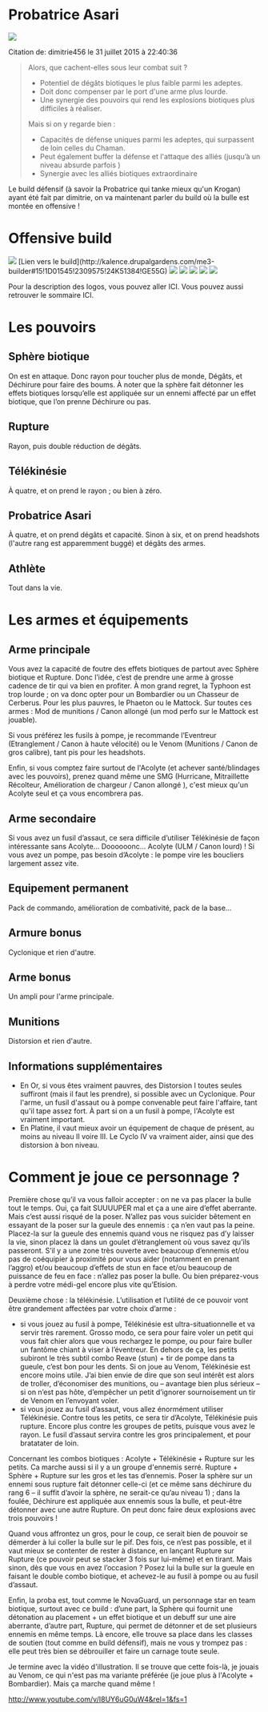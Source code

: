 

Probatrice Asari
================

<img src="http://img15.hostingpics.net/pics/770027dailysketch1118asariadeptbythekarld6uqg4t.jpg" />

Citation de: dimitrie456 le 31 juillet 2015 à 22:40:36
> Alors, que cachent-elles sous leur combat suit ?
>
> * Potentiel de dégâts biotiques le plus faible parmi les adeptes.
> * Doit donc compenser par le port d'une arme plus lourde.
> * Une synergie des pouvoirs qui rend les explosions biotiques plus difficiles à réaliser.
>
> Mais si on y regarde bien :
>
> * Capacités de défense uniques parmi les adeptes, qui surpassent de loin celles du Chaman.
> * Peut également buffer la défense et l'attaque des alliés (jusqu’à un niveau absurde parfois )
> * Synergie avec les alliés biotiques extraordinaire
>

Le build défensif (à savoir la Probatrice qui tanke mieux qu'un Krogan) ayant été fait par dimitrie, on va maintenant parler du build où la bulle est montée en offensive !

Offensive build
=============

<img src="http://i.imgur.com/83AYRJw.png" />
[Lien vers le build](http://kalence.drupalgardens.com/me3-builder#15!1D01545!2309575!24K51384!GE55G)


<img src="https://raw.githubusercontent.com/tst2005/me3/img/static/img/logo1-or-et-platine.png" />
<img src="https://raw.githubusercontent.com/tst2005/me3/img/static/img/logo2-3etoiles.png" />
<img src="https://raw.githubusercontent.com/tst2005/me3/img/static/img/logo3-orange.png" />
<img src="https://raw.githubusercontent.com/tst2005/me3/img/static/img/logo4-3etoiles.png" />
<img src="https://raw.githubusercontent.com/tst2005/me3/img/static/img/logo5-2etoiles.png" />

Pour la description des logos, vous pouvez aller ICI. Vous pouvez aussi retrouver le sommaire ICI. 

Les pouvoirs
============

## Sphère biotique

On est en attaque. Donc rayon pour toucher plus de monde, Dégâts, et Déchirure pour faire des boums.
À noter que la sphère fait détonner les effets biotiques lorsqu’elle est appliquée sur un ennemi affecté par un effet biotique, que l’on prenne Déchirure ou pas.

## Rupture

Rayon, puis double réduction de dégâts.

## Télékinésie

À quatre, et on prend le rayon ; ou bien à zéro.

## Probatrice Asari

À quatre, et on prend dégâts et capacité. Sinon à six, et on prend headshots (l'autre rang est apparemment buggé) et dégâts des armes.

## Athlète

Tout dans la vie.


Les armes et équipements
========================

## Arme principale

Vous avez la capacité de foutre des effets biotiques de partout avec Sphère biotique et Rupture. Donc l’idée, c’est de prendre une arme à grosse cadence de tir qui va bien en profiter.
À mon grand regret, la Typhoon est trop lourde ; on va donc opter pour un Bombardier ou un Chasseur de Cerberus. Pour les plus pauvres, le Phaeton ou le Mattock.
Sur toutes ces armes : Mod de munitions / Canon allongé (un mod perfo sur le Mattock est jouable).

Si vous préférez les fusils à pompe, je recommande l’Eventreur (Etranglement / Canon à haute vélocité) ou le Venom (Munitions / Canon de gros calibre), tant pis pour les headshots.

Enfin, si vous comptez faire surtout de l'Acolyte (et achever santé/blindages avec les pouvoirs), prenez quand même une SMG (Hurricane, Mitraillette Récolteur, Amélioration de chargeur / Canon allongé ), c'est mieux qu'un Acolyte seul et ça vous encombrera pas.


## Arme secondaire

Si vous avez un fusil d’assaut, ce sera difficile d’utiliser Télékinésie de façon intéressante sans Acolyte… Doooooonc… Acolyte (ULM / Canon lourd) !
Si vous avez un pompe, pas besoin d’Acolyte : le pompe vire les boucliers largement assez vite.

## Equipement permanent

Pack de commando, amélioration de combativité, pack de la base…

## Armure bonus

Cyclonique et rien d'autre.

## Arme bonus

Un ampli pour l'arme principale.

## Munitions

Distorsion et rien d'autre.

## Informations supplémentaires

 * En Or, si vous êtes vraiment pauvres, des Distorsion I toutes seules suffiront (mais il faut les prendre), si possible avec un Cyclonique. Pour l'arme, un fusil d'assaut ou à pompe convenable peut faire l'affaire, tant qu'il tape assez fort. À part si on a un fusil à pompe, l'Acolyte est vraiment important.
 * En Platine, il vaut mieux avoir un équipement de chaque de présent, au moins au niveau II voire III. Le Cyclo IV va vraiment aider, ainsi que des distorsion à bon niveau. 


Comment je joue ce personnage ?
===============================


Première chose qu’il va vous falloir accepter : on ne va pas placer la bulle tout le temps. Oui, ça fait SUUUUPER mal et ça a une aire d’effet aberrante. Mais c’est aussi risqué de la poser. N’allez pas vous suicider bêtement en essayant de la poser sur la gueule des ennemis : ça n’en vaut pas la peine. Placez-la sur la gueule des ennemis quand vous ne risquez pas d’y laisser la vie, sinon placez là dans un goulet d’étranglement où vous savez qu’ils passeront.
S’il y a une zone très ouverte avec beaucoup d’ennemis et/ou pas de coéquipier à proximité pour vous aider (notamment en prenant l’aggro) et/ou beaucoup d’effets de stun en face et/ou beaucoup de puissance de feu en face : n’allez pas poser la bulle. Ou bien préparez-vous à perdre votre médi-gel encore plus vite qu’Etision.

Deuxième chose : la télékinésie. L’utilisation et l’utilité de ce pouvoir vont être grandement affectées par votre choix d’arme :
- si vous jouez au fusil à pompe, Télékinésie est ultra-situationnelle et va servir très rarement. Grosso modo, ce sera pour faire voler un petit qui vous fait chier alors que vous rechargez le pompe, ou pour faire buller un fantôme chiant à viser à l’éventreur. En dehors de ça, les petits subiront le très subtil combo Reave (stun) + tir de pompe dans ta gueule, c’est bon pour les dents.
Si on joue au Venom, Télékinésie est encore moins utile. J’ai bien envie de dire que son seul intérêt est alors de troller, d’économiser des munitions, ou – avantage bien plus sérieux – si on n’est pas hôte, d’empêcher un petit d’ignorer sournoisement un tir de Venom en l’envoyant voler.
- si vous jouez au fusil d’assaut, vous allez énormément utiliser Télékinésie. Contre tous les petits, ce sera tir d’Acolyte, Télékinésie puis rupture. Encore plus contre les groupes de petits, puisque vous avez le rayon. Le fusil d’assaut servira contre les gros principalement, et pour bratatater de loin.

Concernant les combos biotiques :
Acolyte + Télékinésie + Rupture sur les petits. Ca marche aussi si il y a un groupe d'ennemis serré.
Rupture + Sphère + Rupture sur les gros et les tas d’ennemis. Poser la sphère sur un ennemi sous rupture fait détonner celle-ci (et ce même sans déchirure du rang 6 – il suffit d’avoir la sphère, ne serait-ce qu’au niveau 1) ; dans la foulée, Déchirure est appliquée aux ennemis sous la bulle, et peut-être détonner avec une autre Rupture. On peut donc faire deux explosions avec trois pouvoirs !

Quand vous affrontez un gros, pour le coup, ce serait bien de pouvoir se démerder à lui coller la bulle sur le pif. Des fois, ce n’est pas possible, et il vaut mieux se contenter de rester à distance, en lançant Rupture sur Rupture (ce pouvoir peut se stacker 3 fois sur lui-même) et en tirant. Mais sinon, dès que vous en avez l’occasion ? Posez lui la bulle sur la gueule en faisant le double combo biotique, et achevez-le au fusil à pompe ou au fusil d’assaut.

Enfin, la proba est, tout comme le NovaGuard, un personnage star en team biotique, surtout avec ce build : d’une part, la Sphère qui fournit une détonation au placement + un effet biotique et un debuff sur une aire aberrante, d’autre part, Rupture, qui permet de détonner et de set plusieurs ennemis en même temps. Là encore, elle trouve sa place dans les classes de soutien (tout comme en build défensif), mais ne vous y trompez pas : elle peut très bien se débrouiller et faire un carnage toute seule.

Je termine avec la vidéo d'illustration. Il se trouve que cette fois-là, je jouais au Venom, ce qui n'est pas ma variante préférée (je joue plus à l'Acolyte + Bombardier). Mais ça marche quand même !

http://www.youtube.com/v/I8UY6uG0uW4&rel=1&fs=1


